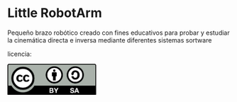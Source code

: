 # Little RobotArm

Pequeño brazo robótico creado con fines educativos para probar y estudiar la cinemática directa e inversa mediante diferentes sistemas sortware

licencia:

<img src="../images/by-sa.png" width="200" align = "center">
